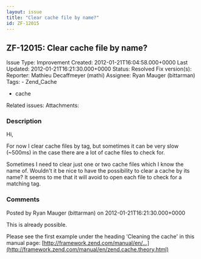 ```yaml
---
layout: issue
title: "Clear cache file by name?"
id: ZF-12015
---
```


ZF-12015: Clear cache file by name?
-----------------------------------

 Issue Type: Improvement Created: 2012-01-21T16:04:58.000+0000 Last Updated: 2012-01-21T16:21:30.000+0000 Status: Resolved Fix version(s): 
 Reporter:  Mathieu Decaffmeyer (mathi)  Assignee:  Ryan Mauger (bittarman)  Tags: - Zend\_Cache
- cache
 
 Related issues: 
 Attachments: 
### Description

Hi,

For now I clear cache files by tag, but sometimes it can be very slow (~500ms) in the case there are a lot of cache files to check for.

Sometimes I need to clear just one or two cache files which I know the name of. Wouldn't it be nice to have the possibility to clear a cache by its name? It seems to me that it will avoid to open each file to check for a matching tag.

 

 

### Comments

Posted by Ryan Mauger (bittarman) on 2012-01-21T16:21:30.000+0000

This is already possible.

Please see the first example under the heading 'Cleaning the cache' in this manual page: [http://framework.zend.com/manual/en/…](http://framework.zend.com/manual/en/zend.cache.theory.html)

 

 